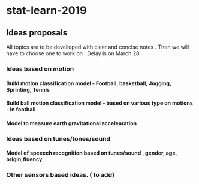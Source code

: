 # stat-learn-2019
## Ideas proposals 
All topics are to be develloped with clear and concise notes . Then we will have to choose one to work on .
Delay is on March 28

### Ideas based on motion
#### Build motion classification model - Football, basketball, Jogging, Sprinting, Tennis 
#### Build ball motion classification model - based on various type on motions - in football 
#### Model to measure earth gravitational accelearation 

### Ideas based on tunes/tones/sound
#### Model of speeech recognition based on tunes/sound , gender, age, origin,fluency


### Other sensors based ideas. ( to add)







